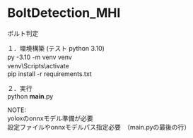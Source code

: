# BoltDetection_MHI
ボルト判定　　


１．環境構築 (テスト python 3.10)　<br>
py -3.10 -m venv venv　<br>
venv\Scripts\activate　<br>
pip install -r requirements.txt<br>

２．実行<br>
python __main__.py<br>

NOTE:<br>
yoloxのonnxモデル準備が必要　<br>
設定ファイルやonnxモデルパス指定必要　（main.pyの最後の行）


